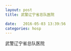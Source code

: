 ```yaml
--- 
layout: post 
title: 武警辽宁省总队医院

date:   2016-05-03 13:39:56 
categories: hosp 
--- 
```

   
武警辽宁省总队医院
